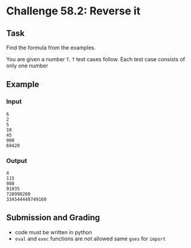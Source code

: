 # Challenge 58.2: Reverse it

## Task

Find the formula from the examples.

You are given a number `T`. `T` test cases follow. Each test case consists of only one number

## Example

### Input
```
6
2
5
10
45
900
69420
```

### Output

```
4
115
980
91035
728998200
334544448749160
```

## Submission and Grading 

- code must be written in python
- `eval` and `exec` functions are not allowed same `goes` for `import`
